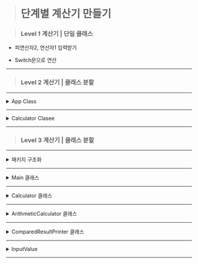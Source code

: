 ># 단계별 계산기 만들기



>### Level 1 계산기 | 단일 클래스
- 피연산자2, 연산자1 입력받기

- Switch문으로 연산

---

>### Level 2 계산기 | 클래스 분할

---

<details>
<summary>App Class</summary>
<br>

**메뉴 실행**

연산, 연산결과 내역 출력, 내역 삭제

</details>

---

<details>
<summary>Calculator Clasee</summary>
<br>

**메서드**

calculate() : 연산 실행, 결과 ArrayList에 저장

getResultArray() : ArrayList 출력

setResultArray() : ArrayList에서 가장 오래된 내역 삭제



</details>



---

>### Level 3 계산기 | 클래스 분할

---

<details><summary>패키지 구조화</summary>

```bash
src
│   ├── main
│   │   └── Main.java
│   ├── calculator
│   │   ├── Calculator.java
│   │   └── InputValue.java
│   ├── core
│   │   ├── ArithmeticCalculator.java
│   │   ├── ComparedResultPrinter  
│   │   ├── CallbackResult.java  (Interface)
│   │   └── ArithmeticDataBridge.java  (Interface)
│   ├── operation
│   │   ├── Operator.java (Interface)
│   │   ├── AddOperator.java
│   │   ├── SubtractOperator.java
│   │   ├── MultiplyOperator.java
│   │   ├── DivideOperator.java
│   │   └── OperatorType.java
```
</details>

---

<details><summary>Main 클래스</summary>
<br>

<u>**계산기를 실행**</u>

-- Calculator와 연결

-- Calculator.run() 실행

</details>

---

<details><summary>Calculator 클래스</summary>
<br>

<u>**메뉴 선택 분기점**</u>

계산:  ArithmeticCalculator.startCalculate();

결과 비교 출력:   comparedResultPrinter.printResult();

종료:  return

1. startCalculate()호출

2. ArithmeticCalculator 연산 종료, 연산 결과 result 리턴
3. CallbackResult 인스턴스를 통해 Calculator로 result 전달
4. 전달받은 결과값을 ArrayList에 저장

<u>*by CallbackResult , Calculator는 연산 종료 시점을 모름</u>

</details>

---

<details><summary>ArithmeticCalculator 클래스</summary>
<br>

<u>**연산 수행**</u>
1. startCalculate() 호출받으면 inputValue.getUserInput() 호출

2. via ArithmeticDataBridge인스턴스의 메서드,<br>InputValue의 값을 제네릭으로 전달받음
3. setValues메서드 내에서 제네릭으로 전달받은 값이 Number타입이 아니면 예외 발생시키기<br>
   Number타입이 맞다면, calculate() 실행 <Br>
   calculate()에서 Operator 인터페이스 객체 생성<br>
   switch로 이넘 연산자타입 비교 후<br>
   연산자 타입에 맞는 연산객체 초기화
   연산 결과 리턴<br>
   리턴받은 값을 reulst에 저장<br>
   via callbackResult의 메서드, result 값 Calculator로 전달

</details>

---

<details><summary>ComparedResultPrinter 클래스</summary>
<br>

<u>**입력받은 값 보다 더 큰 연산 결과값들 출력하기**</u>

1. Calculator의 List컬랙션 results 전달받기

2. 입력받은 값 number변수에 초기화
3. results 리스트를 스트림화 한 컬렉션 biggerNumber 초기화
4. biggerNumber을 순회하면서 number보다 큰 값만 남김
5. 필터링된 결과를 새로운 리스트로 변환하여 biggerNumber에 할당


</details>

---

<details><summary>InputValue</summary>
<br>

**<u>**값 입력받고 전달하기**</u>**


</details>


---

